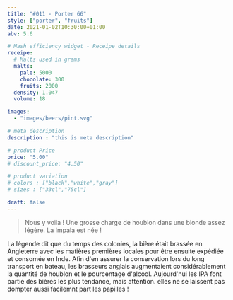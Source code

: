 ```yaml
---
title: "#011 - Porter 66"
style: ["porter", "fruits"]
date: 2021-01-02T10:30:00+01:00
abv: 5.6

# Mash efficiency widget - Receipe details
receipe:
  # Malts used in grams
  malts:
    pale: 5000
    chocolate: 300
    fruits: 2000
  density: 1.047
  volume: 18

images:
  - "images/beers/pint.svg"

# meta description
description : "this is meta description"

# product Price
price: "5.00"
# discount_price: "4.50"

# product variation
# colors : ["black","white","gray"]
# sizes : ["33cl","75cl"]

draft: false
---
```


> Nous y voila ! Une grosse charge de houblon dans une blonde assez légère. La Impala est née !

La légende dit que du temps des colonies, la bière était brassée en Angleterre avec les matières premières locales pour être ensuite expédiée et consomée en Inde. Afin d'en assurer la conservation lors du long transport en bateau, les brasseurs anglais augmentaient considérablement la quantité de houblon et le pourcentage d'alcool. Aujourd'hui les IPA font partie des bières les plus tendance, mais attention. elles ne se laissent pas dompter aussi facilemnt part les papilles !